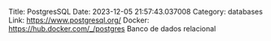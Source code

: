 Title: PostgresSQL
Date: 2023-12-05 21:57:43.037008
Category: databases
Link: https://www.postgresql.org/
Docker: https://hub.docker.com/_/postgres
Banco de dados relacional
